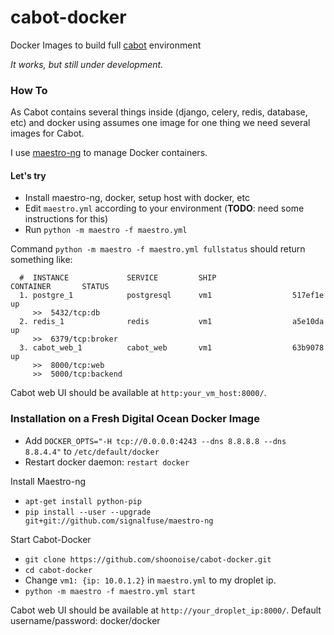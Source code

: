 cabot-docker
============

Docker Images to build full [cabot](https://github.com/arachnys/cabot) environment

*It works, but still under development.*

### How To

As Cabot contains several things inside (django, celery, redis, database, etc) and docker using assumes one image for one thing we need several images for Cabot.

I use [maestro-ng](https://github.com/signalfuse/maestro-ng) to manage Docker containers.

#### Let's try

- Install maestro-ng, docker, setup host with docker, etc
- Edit `maestro.yml` according to your environment (**TODO**: need some instructions for this)
- Run `python -m maestro -f maestro.yml`

Command `python -m maestro -f maestro.yml fullstatus` should return something like:

```
  #  INSTANCE             SERVICE         SHIP                 CONTAINER       STATUS
  1. postgre_1            postgresql      vm1                  517ef1e         up
     >>  5432/tcp:db
  2. redis_1              redis           vm1                  a5e10da         up
     >>  6379/tcp:broker
  3. cabot_web_1          cabot_web       vm1                  63b9078         up
     >>  8000/tcp:web
     >>  5000/tcp:backend
```

Cabot web UI should be available at `http:your_vm_host:8000/`.

### Installation on a Fresh Digital Ocean Docker Image

* Add `DOCKER_OPTS="-H tcp://0.0.0.0:4243 --dns 8.8.8.8 --dns
8.8.4.4"` to `/etc/default/docker`
* Restart docker daemon: `restart docker`

Install Maestro-ng

* `apt-get install python-pip`
* `pip install --user --upgrade git+git://github.com/signalfuse/maestro-ng`

Start Cabot-Docker

* `git clone https://github.com/shoonoise/cabot-docker.git`
* `cd cabot-docker`
* Change `vm1: {ip: 10.0.1.2}` in `maestro.yml` to my droplet ip.
* `python -m maestro -f maestro.yml start`

Cabot web UI should be available at `http://your_droplet_ip:8000/`.
Default username/password: docker/docker
